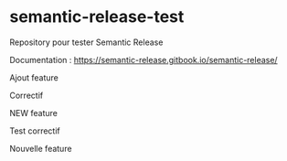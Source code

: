 # semantic-release-test
Repository pour tester Semantic Release

Documentation : https://semantic-release.gitbook.io/semantic-release/

Ajout feature

Correctif

NEW feature

Test correctif

Nouvelle feature
